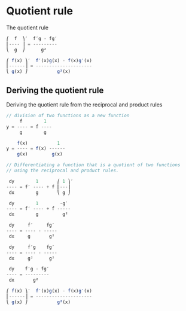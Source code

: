 # Quotient rule

The quotient rule

```js
⎛  f  ⎞′  f′g - fg′
⎜---- ⎟ = ---------
⎝  g  ⎠      g²

⎛ f(x) ⎞′  f′(x)g(x) - f(x)g′(x)
⎜------⎟ = ---------------------
⎝ g(x) ⎠           g²(x)
```

## Deriving the quotient rule

Deriving the quotient rule from the reciprocal and product rules

```js
// division of two functions as a new function
     f        1
y = ---- = f ----
     g        g

    f(x)           1
y = ---- = f(x) ------
    g(x)         g(x)

// Differentiating a function that is a quotient of two functions
// using the reciprocal and product rules.

 dy        1       ⎛ 1 ⎞′
---- = f′ ---- + f ⎜---⎟
 dx        g       ⎝ g ⎠

 dy        1        -g′
---- = f′ ---- + f -----
 dx        g         g²

 dy     f′     fg′
---- = ---- - -----
 dx     g       g²

 dy     f′g    fg′
---- = ---- - -----
 dx     g²      g²

 dy    f′g - fg′
---- = ---------
 dx       g²

⎛ f(x) ⎞′  f′(x)g(x) - f(x)g′(x)
⎜------⎟ = ---------------------
⎝ g(x) ⎠           g²(x)
```
